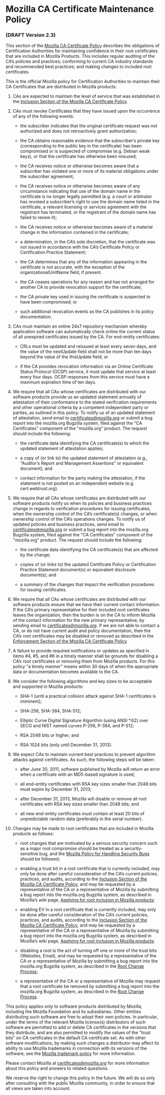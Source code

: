 Mozilla CA Certificate Maintenance Policy
=========================================

### (DRAFT Version 2.3)

This section of the [Mozilla CA Certificate Policy][policy] describes the
obligations of Certification Authorities for maintaining confidence in their
root certificates that are included in Mozilla Products. This includes regular
auditing of the CA’s policies and practices; conforming to current CA industry
standards and recommended best practices; and making changes to included root
certificates.

This is the official Mozilla policy for Certification Authorities to maintain
their CA Certificates that are distributed in Mozilla products:

1. CAs are expected to maintain the level of service that was established in the
   [Inclusion Section of the Mozilla CA Certificate Policy][inclusion].

2. CAs must revoke Certificates that they have issued upon the occurrence of any
   of the following events:

    * the subscriber indicates that the original certificate request was not
      authorized and does not retroactively grant authorization;

    * the CA obtains reasonable evidence that the subscriber’s private key
      (corresponding to the public key in the certificate) has been compromised
      or is suspected of compromise (e.g. Debian weak keys), or that the
      certificate has otherwise been misused;

    * the CA receives notice or otherwise becomes aware that a subscriber has
      violated one or more of its material obligations under the subscriber
      agreement;

    * the CA receives notice or otherwise becomes aware of any circumstance
      indicating that use of the domain name in the certificate is no longer
      legally permitted (e.g. a court or arbitrator has revoked a subscriber’s
      right to use the domain name listed in the certificate, a relevant
      licensing or services agreement with the registrant has terminated, or the
      registrant of the domain name has failed to renew it);

    * the CA receives notice or otherwise becomes aware of a material change in
      the information contained in the certificate;

    * a determination, in the CA’s sole discretion, that the certificate was not
      issued in accordance with the CA’s Certificate Policy or Certification
      Practice Statement;

    * the CA determines that any of the information appearing in the certificate
      is not accurate, with the exception of the organizationalUnitName field,
      if present.

    * the CA ceases operations for any reason and has not arranged for another
      CA to provide revocation support for the certificate;

    * the CA private key used in issuing the certificate is suspected to have
      been compromised; or

    * such additional revocation events as the CA publishes in its policy
      documentation.

3. CAs must maintain an online 24x7 repository mechanism whereby application
   software can automatically check online the current status of all unexpired
   certificates issued by the CA. For end-entity certificates:

    * CRLs must be updated and reissued at least every seven days, and the value
      of the nextUpdate field shall not be more than ten days beyond the value
      of the thisUpdate field; or

    * if the CA provides revocation information via an Online Certificate Status
      Protocol (OCSP) service, it must update that service at least every four
      days. OCSP responses from this service must have a maximum expiration time
      of ten days.

4. We require that all CAs whose certificates are distributed with our software
   products provide us an updated statement annually of attestation of their
   conformance to the stated verification requirements and other operational
   criteria by a competent independent party or parties, as outlined in this
   policy. To notify us of an updated statement of attestation, send email to
   [certificates@mozilla.org][certificates] or submit a bug report into the
   mozilla.org Bugzilla system, filed against the "CA Certificates" component of
   the "mozilla.org" product.  The request should include the following:

    * the certificate data identifying the CA certificate(s) to which the
      updated statement of attestation applies;

    * a copy of (or link to) the updated statement of attestation (e.g.,
      "Auditor’s Report and Management Assertions" or equivalent document); and

    * contact information for the party making the attestation, if the statement
      is not posted on an independent website (e.g.  cert.webtrust.org).

5. We require that all CAs whose certificates are distributed with our software
   products notify us when its policies and business practices change in regards
   to verification procedures for issuing certificates, when the ownership
   control of the CA’s certificate(s) changes, or when ownership control of the
   CA’s operations changes. To notify us of updated policies and business
   practices, send email to [certificates@mozilla.org][certificates] or submit a
   bug report into the mozilla.org Bugzilla system, filed against the "CA
   Certificates" component of the "mozilla.org" product.  The request should
   include the following:

    * the certificate data identifying the CA certificate(s) that are affected
      by the change;

    * copies of (or links to) the updated Certificate Policy or Certification
      Practice Statement document(s) or equivalent disclosure document(s); and

    * a summary of the changes that impact the verification procedures for
      issuing certificates.

6. We require that all CAs whose certificates are distributed with our software
   products ensure that we have their current contact information. If the CA’s
   primary representative for their included root certificates leaves the
   organization, then the burden is on the CA to inform Mozilla of the contact
   information for the new primary representative, by sending email to
   [certificates@mozilla.org][certificates].  If we are not able to contact a
   CA, or do not have current audit and policy documentation, then the CA’s root
   certificates may be disabled or removed as described in the [Enforcement
   Section of the Mozilla CA Certificate Policy][enforcement]

7. A failure to provide required notifications or updates as specified in items
   \#4, \#5, and \#6 in a timely manner shall be grounds for disabling a CA’s
   root certificates or removing them from Mozilla products. For this policy "a
   timely manner" means within 30 days of when the appropriate data or
   documentation becomes available to the CA.

8. We consider the following algorithms and key sizes to be acceptable and
   supported in Mozilla products:

    * SHA-1 (until a practical collision attack against SHA-1 certificates is
      imminent);

    * SHA-256, SHA-384, SHA-512;

    * Elliptic Curve Digital Signature Algorithm (using ANSI *.62) over SECG and
      NIST named curves P-256, P-384, and P-512;

    * RSA 2048 bits or higher; and

    * RSA 1024 bits (only until December 31, 2013).

9. We expect CAs to maintain current best practices to prevent algorithm attacks
   against certificates. As such, the following steps will be taken:

   * after June 30, 2011, software published by Mozilla will return an error
     when a certificate with an MD5-based signature is used;

   * all end-entity certificates with RSA key sizes smaller than 2048 bits must
     expire by December 31, 2013;

   * after December 31, 2013, Mozilla will disable or remove all root
     certificates with RSA key sizes smaller than 2048 bits; and

   * all new end-entity certificates must contain at least 20 bits of
     unpredictable random data (preferably in the serial number).

10. Changes may be made to root certificates that are included in Mozilla
   products as follows:

    * root changes that are motivated by a serious security concern such as a
      major root compromise should be treated as a security-sensitive bug, and
      the [Mozilla Policy for Handling Security Bugs][security-bugs] should be
      followed;

    * enabling a trust bit in a root certificate that is currently included, may
      only be done after careful consideration of the CA’s current policies,
      practices, and audits, according to the [Inclusion Section of the Mozilla
      CA Certificate Policy][inclusion], and may be requested by a
      representative of the CA or a representative of Mozilla by submitting a
      bug report into the mozilla.org Bugzilla system, as described in Mozilla’s
      wiki page, [Applying for root inclusion in Mozilla
      products][how-to-apply-trust-bits];

    * enabling EV in a root certificate that is currently included, may only be
      done after careful consideration of the CA’s current policies, practices,
      and audits, according to the [Inclusion Section of the Mozilla CA
      Certificate Policy][inclusion], and may be requested by a representative
      of the CA or a representative of Mozilla by submitting a bug report into
      the mozilla.org Bugzilla system, as described in Mozilla’s wiki page,
      [Applying for root inclusion in Mozilla
      products][how-to-apply-trust-bits];

    * disabling a root is the act of turning off one or more of the trust
      bits (Websites, Email), and may be requested by a
      representative of the CA or a representative of Mozilla by submitting a
      bug report into the mozilla.org Bugzilla system, as described in the [Root
      Change Process][root-change-process];

    * a representative of the CA or a representative of Mozilla may request that
      a root certificate be removed by submitting a bug report into the
      mozilla.org Bugzilla system, as described in the [Root Change
      Process][root-change-process].

This policy applies only to software products distributed by Mozilla,
including the Mozilla Foundation and its subsidiaries.  Other entities
distributing such software are free to adopt their own policies. In
particular, under the terms of the relevant Mozilla license(s) distributors
of such software are permitted to add or delete CA certificates in the
versions that they distribute, and are also permitted to modify the values of
the "trust bits" on CA certificates in the default CA certificate set. As
with other software modifications, by making such changes a distributor may
affect its ability to use Mozilla trademarks in connection with its versions
of the software; see the [Mozilla trademark policy][trademark] for more
information.

Please contact Mozilla at [certificates@mozilla.org][certificates] for more
information about this policy and answers to related questions.

We reserve the right to change this policy in the future. We will do so only
after consulting with the public Mozilla community, in order to ensure that all
views are taken into account.

[policy]: ./index.html
[inclusion]: ./InclusionPolicy.html
[maintenance]: ./MaintenancePolicy.html
[enforcement]: ./EnforcementPolicy.html
[trademark]: https://www.mozilla.org/en-US/foundation/trademarks/
[certificates]: mailto:certificates@mozilla.org
[security-bugs]: https://www.mozilla.org/en-US/about/governance/policies/security-group/bugs/
[how-to-apply-trust-bits]: https://wiki.mozilla.org/CA:How_to_apply#Enable_Additional_Trust_Bits_for_an_included_root
[root-change-process]: https://wiki.mozilla.org/CA:Root_Change_Process
